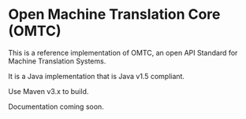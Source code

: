 Open Machine Translation Core (OMTC)
====================================

This is a reference implementation of OMTC, an open API Standard for Machine Translation Systems.

It is a Java implementation that is Java v1.5 compliant.

Use Maven v3.x to build.

Documentation coming soon.
